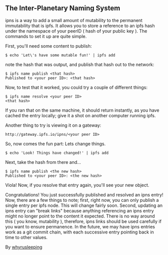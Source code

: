 ## The Inter-Planetary Naming System

ipns is a way to add a small amount of mutability to the permanent immutability
that is ipfs. It allows you to store a reference to an ipfs hash under the
namespace of your peerID ( hash of your public key ). The commands to set it up
are quite simple.

First, you'll need some content to publish:

```
$ echo 'Let\'s have some mutable fun!' | ipfs add
```

note the hash that was output, and publish that hash out to the network:

```
$ ipfs name publish <that hash>
Published to <your peer ID>: <that hash>
```

Now, to test that it worked, you could try a couple of different things:

```
$ ipfs name resolve <your peer ID>
<that hash>
```

If you ran that on the same machine, it should return instantly, as you have
cached the entry locally; give it a shot on another computer running ipfs.

Another thing to try is viewing it on a gateway:

```
http://gateway.ipfs.io/ipns/<your peer ID>
```

So, now comes the fun part: Lets change things.

```
$ echo 'Look! Things have changed!' | ipfs add
```

Next, take the hash from there and...
```
$ ipfs name publish <the new hash>
Published to <your peer ID>: <the new hash>
```

Viola! Now, if you resolve that entry again, you'll see your new object.

Congratulations! You just successfully published and resolved an ipns entry!
Now, there are a few things to note; first, right now, you can only
publish a single entry per ipfs node. This will change fairly soon. Second,
updating an ipns entry can "break links" because anything referencing an ipns
entry might no longer point to the content it expected. There is no way around 
this ( you know, mutability ), therefore, ipns links should be used carefully if
you want to ensure permanence. In the future, we may have ipns entries work as
a git commit chain, with each successive entry pointing back in time to other
values.

By [whyrusleeping](http://github.com/whyrusleeping)
